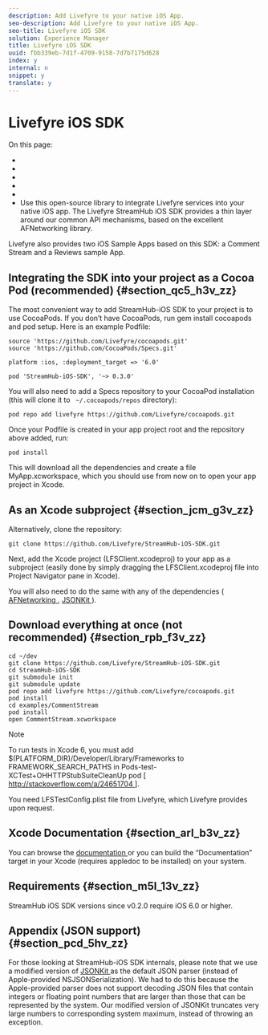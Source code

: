 ```yaml
---
description: Add Livefyre to your native iOS App.
seo-description: Add Livefyre to your native iOS App.
seo-title: Livefyre iOS SDK
solution: Experience Manager
title: Livefyre iOS SDK
uuid: fbb339eb-7d1f-4709-9158-7d7b7175d628
index: y
internal: n
snippet: y
translate: y
---
```


# Livefyre iOS SDK

On this page:

* [](#c_livefyre_ios_sdk/section_qc5_h3v_zz)
* [](#c_livefyre_ios_sdk/section_jcm_g3v_zz)
* [](#c_livefyre_ios_sdk/section_rpb_f3v_zz)
* [](#c_livefyre_ios_sdk/section_arl_b3v_zz)
* [](#c_livefyre_ios_sdk/section_m5l_13v_zz)
* [](#c_livefyre_ios_sdk/section_pcd_5hv_zz)
Use this open-source library to integrate Livefyre services into your native iOS app. The Livefyre StreamHub iOS SDK provides a thin layer around our common API mechanisms, based on the excellent AFNetworking library.

Livefyre also provides two iOS Sample Apps based on this SDK: a Comment Stream and a Reviews sample App.

## Integrating the SDK into your project as a Cocoa Pod (recommended) {#section_qc5_h3v_zz}

The most convenient way to add StreamHub-iOS SDK to your project is to use CocoaPods. If you don’t have CocoaPods, run gem install cocoapods and pod setup. Here is an example Podfile:

```
source 'https://github.com/Livefyre/cocoapods.git' 
source 'https://github.com/CocoaPods/Specs.git' 
  
platform :ios, :deployment_target => '6.0' 
  
pod 'StreamHub-iOS-SDK', '~> 0.3.0'
```
You will also need to add a Specs repository to your CocoaPod installation (this will clone it to ` ~/.cocoapods/repos` directory):

```
pod repo add livefyre https://github.com/Livefyre/cocoapods.git
```
Once your Podfile is created in your app project root and the repository above added, run:

```
pod install
```
This will download all the dependencies and create a file MyApp.xcworkspace, which you should use from now on to open your app project in Xcode.

## As an Xcode subproject {#section_jcm_g3v_zz}

Alternatively, clone the repository:

```
git clone https://github.com/Livefyre/StreamHub-iOS-SDK.git 

```
Next, add the Xcode project (LFSClient.xcodeproj) to your app as a subproject (easily done by simply dragging the LFSClient.xcodeproj file into Project Navigator pane in Xcode).

You will also need to do the same with any of the dependencies ( [ AFNetworking ](https://github.com/AFNetworking/AFNetworking), [ JSONKit ](https://github.com/escherba/JSONKit)).

## Download everything at once (not recommended) {#section_rpb_f3v_zz}


```
cd ~/dev 
git clone https://github.com/Livefyre/StreamHub-iOS-SDK.git 
cd StreamHub-iOS-SDK 
git submodule init 
git submodule update 
pod repo add livefyre https://github.com/Livefyre/cocoapods.git 
pod install 
cd examples/CommentStream 
pod install 
open CommentStream.xcworkspace
```

>[!NOTE]
>
>To run tests in Xcode 6, you must add $(PLATFORM_DIR)/Developer/Library/Frameworks to FRAMEWORK_SEARCH_PATHS in Pods-test-XCTest+OHHTTPStubSuiteCleanUp pod [[ http://stackoverflow.com/a/24651704 ](http://stackoverflow.com/a/24651704)]. 

You need LFSTestConfig.plist file from Livefyre, which Livefyre provides upon request.

## Xcode Documentation {#section_arl_b3v_zz}

You can browse the [ documentation ](http://livefyre.github.com/StreamHub-iOS-SDK/) or you can build the “Documentation” target in your Xcode (requires appledoc to be installed) on your system.

## Requirements {#section_m5l_13v_zz}

StreamHub iOS SDK versions since v0.2.0 require iOS 6.0 or higher.

## Appendix (JSON support) {#section_pcd_5hv_zz}

For those looking at StreamHub-iOS SDK internals, please note that we use a modified version of [ JSONKit ](https://github.com/escherba/JSONKit) as the default JSON parser (instead of Apple-provided NSJSONSerialization). We had to do this because the Apple-provided parser does not support decoding JSON files that contain integers or floating point numbers that are larger than those that can be represented by the system. Our modified version of JSONKit truncates very large numbers to corresponding system maximum, instead of throwing an exception.
